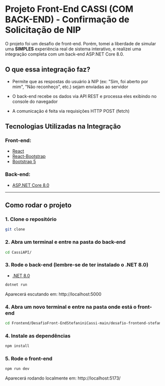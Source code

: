 # Projeto Front-End CASSI (COM BACK-END) - Confirmação de Solicitação de NIP

O projeto foi um desafio de front-end. Porém, tomei a liberdade de simular uma **SIMPLES** experiência real de sistema interativo, e realizei uma integração completa com um back-end ASP.NET Core 8.0.

## O que essa integração faz?

- Permite que as respostas do usuário à NIP (ex: "Sim, foi aberto por mim", "Não reconheço", etc.) sejam enviadas ao servidor

- O back-end recebe os dados via API REST e processa eles exibindo no console do navegador

- A comunicação é feita via requisições HTTP POST (fetch)


## Tecnologias Utilizadas na Integração

### Front-end:
- [React]()
- [React-Bootstrap]()
- [Bootstrap 5]()

### Back-end:
- [ASP.NET Core 8.0]()

---

## Como rodar o projeto

### 1. Clone o repositório

```bash
git clone 
```

### 2. Abra um terminal e entre na pasta do back-end

```bash
cd CassiAPI/ 
```

### 3. Rode o back-end (lembre-se de ter instalado o .NET 8.0)

- [.NET 8.0](https://dotnet.microsoft.com/pt-br/download)

```bash
dotnet run
```
Aparecerá escutando em: http://localhost:5000

### 4. Abra um novo terminal e entre na pasta onde está o front-end

```bash
cd Frontend/DesafioFront-EndStefaniniCassi-main/desafio-frontend-stefanini/
```

### 4. Instale as dependências

```bash
npm install
```
### 5. Rode o front-end

```bash
npm run dev
```
Aparecerá rodando localmente em: http://localhost:5173/
